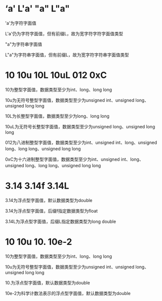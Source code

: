 # ‘a'	L'a'	"a"	L"a"

'a'为字符字面值

L'a'仍为字符字面值，但有前缀L，故为宽字符字符字面值类型

"a"为字符串字面值

L"a"为字符串字面值，但有前缀L，故为宽字符字符串字面值类型

# 10	10u	10L	10uL	012	0xC

10为整型字面值，数据类型至少为int、long、long long

10u为无符号整型字面值，数据类型至少为unsigned int、unsigned long、unsigned long long

10L为长整型字面值，数据类型至少为long、long long

10uL为无符号长整型字面值，数据类型至少为unsigned long、unsigned long long

012为八进制整型字面值，数据类型至少为int、unsigned int、long、unsigned long、long long、unsigned long long

0xC为十六进制整型字面值，数据类型至少为int、unsigned int、long、unsigned long、long long、unsigned long long

# 3.14	3.14f	3.14L

3.14为浮点型字面值，默认数据类型为double

3.14为浮点型字面值，后缀f指定数据类型为float

3.14L为浮点型字面值，后缀L指定数据类型为long double

# 10	10u	10.	10e-2

10为整型字面值，数据类型至少为int、long、long long

10u为无符号整型字面值，数据类型至少为unsigned int、unsigned long、unsigned long long

10.为浮点型字面值，默认数据类型为double

10e-2为科学计数法表示的浮点型字面值，默认数据类型为double